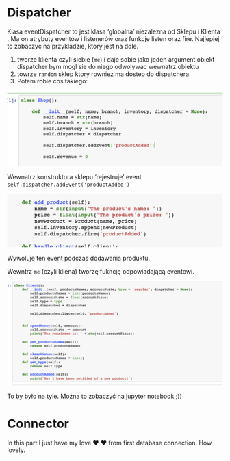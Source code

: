 # Dispatcher


Klasa eventDispatcher to jest klasa ‘globalna’
niezalezna od Sklepu i Klienta
. Ma on atrybuty eventów i listenerów
oraz funkcje listen oraz fire. Najlepiej to zobaczyc na przykladzie,
ktory jest na dole.

1. tworze klienta czyli siebie (`me`) i daje sobie jako jeden argument obiekt dispatcher bym mogl sie do niego odwolywac wewnatrz obiektu
2. towrze `random` sklep ktory rowniez ma dostep do dispatchera. 
3. Potem robie cos takiego: 

![screen](screen1.png)

Wewnatrz konstruktora sklepu ‘rejestruje’ event `self.dispatcher.addEvent('productAdded')`

![screen](screen2.png)

Wywoluje ten event podczas dodawania produktu.

 
Wewntrz `me` (czyli kliena)
tworzę fukncję odpowiadającą eventowi.

![screen](screen3.png)

To by było na tyle. Można to zobaczyć na jupyter notebook ;))

# Connector

In this part I just have my love  :heart: :heart: from first database connection. How lovely. 

